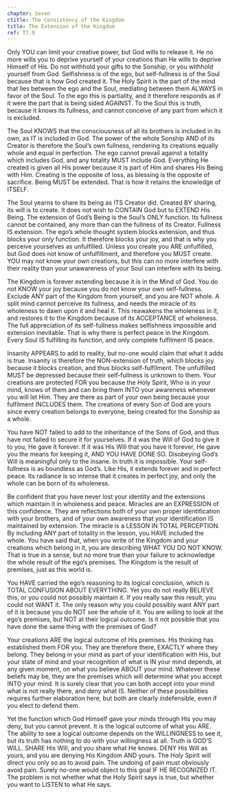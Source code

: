 ```yaml
---
chapter: Seven
ctitle: The Consistency of the Kingdom
title: The Extension of the Kingdom
ref: T7.9
---
```


Only YOU can limit your creative power, but God wills to release it. He
no more wills you to deprive yourself of your creations than He wills to
deprive Himself of His. Do not withhold your gifts to the Sonship, or
you withhold yourself from God. Selfishness is of the ego, but
self-fullness is of the Soul because that is how God created it. The
Holy Spirit is the part of the mind that lies between the ego and the
Soul, mediating between them ALWAYS in favor of the Soul. To the ego
this is partiality, and it therefore responds as if it were the
part that is being sided AGAINST. To the Soul this is truth, because it
knows its fullness, and cannot conceive of any part from which it is
excluded.

The Soul KNOWS that the consciousness of all its brothers is included in
its own, as IT is included in God. The power of the whole Sonship AND of
its Creator is therefore the Soul’s own fullness, rendering its
creations equally whole and equal in perfection. The ego cannot prevail
against a totality which includes God, and any totality MUST include
God. Everything He created is given all His power because it is part of
Him and shares His Being with Him. Creating is the opposite of loss, as
blessing is the opposite of sacrifice. Being MUST be extended. That is
how it retains the knowledge of ITSELF.

The Soul yearns to share its being as ITS Creator did. Created BY
sharing, its will is to create. It does not wish to CONTAIN God but to
EXTEND His Being. The extension of God’s Being is the Soul’s ONLY
function. Its fullness cannot be contained, any more than can the
fullness of its Creator. Fullness IS extension. The ego’s whole thought
system blocks extension, and thus blocks your only function. It
therefore blocks your joy, and that is why you perceive yourselves as
unfulfilled. Unless you create you ARE unfulfilled, but God does not
know of unfulfillment, and therefore you MUST create. YOU may not know
your own creations, but this can no more interfere with their reality
than your unawareness of your Soul can interfere with its being.

The Kingdom is forever extending because it is in the Mind of God. You
do not KNOW your joy because you do not know your own self-fullness.
Exclude ANY part of the Kingdom from yourself, and you are NOT whole. A
split mind cannot perceive its fullness, and needs the miracle of its
wholeness to dawn upon it and heal it. This reawakens the wholeness in
it, and restores it to the Kingdom because of its ACCEPTANCE of
wholeness. The full appreciation of its self-fullness makes selfishness
impossible and extension inevitable. That is why there is perfect peace
in the Kingdom. Every Soul IS fulfilling its function, and only complete
fulfilment IS peace.

Insanity APPEARS to add to reality, but no-one would claim that what it
adds is true. Insanity is therefore the NON-extension of
truth, which blocks joy because it blocks creation, and thus blocks
self-fulfilment. The unfulfilled MUST be depressed because their
self-fullness is unknown to them. Your creations are protected FOR you
because the Holy Spirit, Who is in your mind, knows of them and can
bring them INTO your awareness whenever you will let Him. They are there
as part of your own being because your fulfilment INCLUDES them. The
creations of every Son of God are yours since every creation belongs to
everyone, being created for the Sonship as a whole.

You have NOT failed to add to the inheritance of the Sons of God, and
thus have not failed to secure it for yourselves. If it was the Will of
God to give it to you, He gave it forever. If it was His Will that you
have it forever, He gave you the means for keeping it, AND YOU HAVE DONE
SO. Disobeying God’s Will is meaningful only to the insane. In truth it
is impossible. Your self-fullness is as boundless as God’s. Like His, it
extends forever and in perfect peace. Its radiance is so intense that it
creates in perfect joy, and only the whole can be born of its wholeness.

Be confident that you have never lost your identity and the extensions
which maintain it in wholeness and peace. Miracles are an EXPRESSION of
this confidence. They are reflections both of your own proper
identification with your brothers, and of your own awareness that your
identification IS maintained by extension. The miracle is a LESSON IN
TOTAL PERCEPTION. By including ANY part of totality in the lesson, you
HAVE included the whole. You have said that, when you write of the
Kingdom and your creations which belong in it, you are describing WHAT
YOU DO NOT KNOW. That is true in a sense, but no more true than your
failure to acknowledge the whole result of the ego’s premises. The
Kingdom is the result of premises, just as this world is.

You HAVE carried the ego’s reasoning to its logical conclusion, which is
TOTAL CONFUSION ABOUT EVERYTHING. Yet you do not really BELIEVE this, or
you could not possibly maintain it. If you really saw this result, you
could not WANT it. The only reason why you could possibly want ANY part
of it is because you do NOT see the whole of it. You are willing to look
at the ego’s premises, but NOT at their logical outcome. Is it not
possible that you have done
the same thing with the premises of God?

Your creations ARE the logical outcome of His premises. His thinking has
established them FOR you. They are therefore there, EXACTLY where they
belong. They belong in your mind as part of your identification with
His, but your state of mind and your recognition of what is IN your mind
depends, at any given moment, on what you believe ABOUT your
mind. Whatever these beliefs may be, they are the premises which will
determine what you accept INTO your mind. It is surely clear that you
can both accept into your mind what is not really there, and deny what
IS. Neither of these possibilities requires further elaboration here,
but both are clearly indefensible, even if you elect to defend them.

Yet the function which God Himself gave your minds through His you may
deny, but you cannot prevent. It is the logical outcome of what you ARE.
The ability to see a logical outcome depends on the WILLINGNESS to see
it, but its truth has nothing to do with your willingness at all. Truth
is GOD’S WILL. SHARE His Will, and you share what He knows. DENY His
Will as yours, and you are denying His Kingdom AND yours. The Holy
Spirit will direct you only so as to avoid pain. The undoing of pain
must obviously avoid pain. Surely no-one would object to this goal IF HE
RECOGNIZED IT. The problem is not whether what the Holy Spirit says is
true, but whether you want to LISTEN to what He says.


